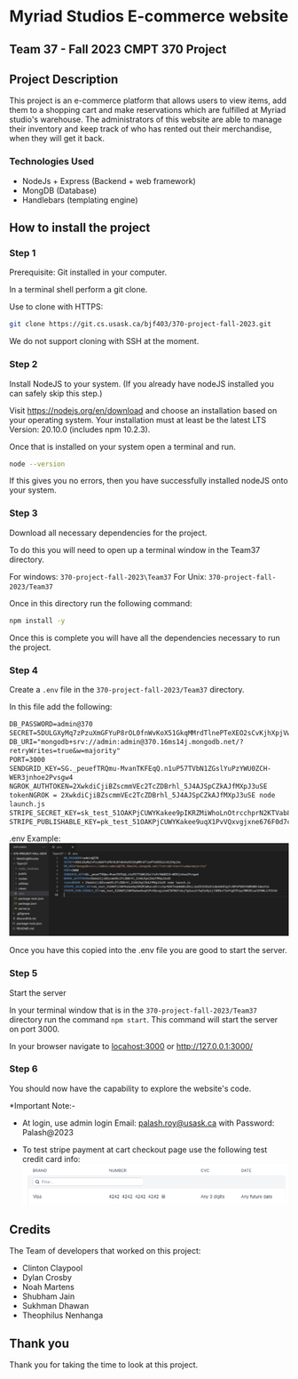 # Myriad Studios E-commerce website

## Team 37 - Fall 2023 CMPT 370 Project

## Project Description

This project is an e-commerce platform that allows users to view items, add them to a shopping cart and make reservations which are fulfilled at Myriad studio's warehouse. The administrators of this website are able to manage their inventory and keep track of who has rented out their merchandise, when they will get it back.

### Technologies Used

* NodeJs + Express (Backend + web framework)
* MongDB (Database)
* Handlebars (templating engine)

## How to install the project

### Step 1

Prerequisite: Git installed in your computer.

In a terminal shell perform a git clone.

Use to clone with HTTPS: 

```bash
git clone https://git.cs.usask.ca/bjf403/370-project-fall-2023.git
```

We do not support cloning with SSH at the moment.


### Step 2

Install NodeJS to your system. (If you already have nodeJS installed you can safely skip this step.)

Visit <https://nodejs.org/en/download> and choose an installation based on your operating system.
Your installation must at least be the latest LTS Version: 20.10.0 (includes npm 10.2.3).

Once that is installed on your system open a terminal and run.

```bash
node --version
```

If this gives you no errors, then you have successfully installed nodeJS onto your system.

### Step 3

Download all necessary dependencies for the project.

To do this you will need to open up a terminal window in the Team37 directory.

For windows: `370-project-fall-2023\Team37`
For Unix: `370-project-fall-2023/Team37`

Once in this directory run the following command:

```bash
npm install -y
```

Once this is complete you will have all the dependencies necessary to run the project.

### Step 4

Create a `.env` file in the `370-project-fall-2023/Team37` directory.

In this file add the following:

```env
DB_PASSWORD=admin@370
SECRET=5DULGXyMq7zPzuXmGFYuP8rOL0fnWvKoX51GkqMMrdTlnePTeXEO2sCvKjhXpjVw
DB_URI="mongodb+srv://admin:admin@370.16ms14j.mongodb.net/?retryWrites=true&w=majority"
PORT=3000
SENDGRID_KEY=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
NGROK_AUTHTOKEN=2XwkdiCjiBZscmmVEc2TcZDBrhl_5J4AJSpCZkAJfMXpJ3uSE
tokenNGROK = 2XwkdiCjiBZscmmVEc2TcZDBrhl_5J4AJSpCZkAJfMXpJ3uSE node launch.js
STRIPE_SECRET_KEY=sk_test_51OAKPjCUWYKakee9pIKRZMiWhoLnOtrcchprN2KTVab8A05zDhLLJed35Ih9Za5tLNoGAEK3gfLV0FkP9OEVVQMX00tImmsV1e
STRIPE_PUBLISHABLE_KEY=pk_test_51OAKPjCUWYKakee9uqX1PvVQxvgjxne676F0d7c6ujYg3uxu2r5qCUz8y1jlSRDkz73xPtgD7Etpyf0M1RCualDF00L2JYGtbh
```

.env Example: ![env_image](Team37/public/images/env_image.png)

Once you have this copied into the .env file you are good to start the server.

### Step 5

Start the server

In your terminal window that is in the `370-project-fall-2023/Team37` directory run the command `npm start`. This command will start the server on port 3000.

In your browser navigate to <locahost:3000> or <http://127.0.0.1:3000/>

### Step 6

You should now have the capability to explore the website's code.

*Important Note:- 
- At login, use admin login Email: palash.roy@usask.ca with Password: Palash@2023

- To test stripe payment at cart checkout page use the following test credit card info: ![credit_card_test](Team37/public/images/credit_card_test.png)

## Credits

The Team of developers that worked on this project:

* Clinton Claypool
* Dylan Crosby
* Noah Martens
* Shubham Jain
* Sukhman Dhawan
* Theophilus Nenhanga

## Thank you

Thank you for taking the time to look at this project.
